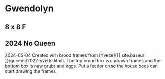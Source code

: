 
# Gwendolyn

## 8 x 8 F

## 2024 No Queen

2024-05-04 Created with brood frames from [Yvette]({{ site.baseurl }}/queens/2022-yvette.html).  The top brood box is undrawn frames and the bottom box is new grubs and eggs.    Put a feeder on so the house bees can start drawing the frames.
